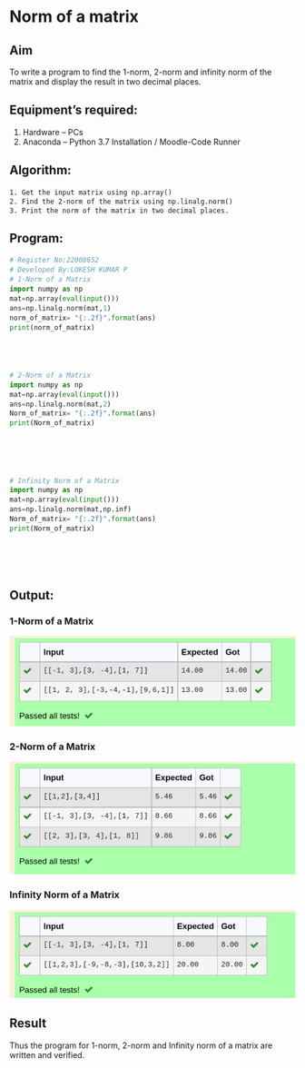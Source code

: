 # Norm of a matrix
## Aim
To write a program to find the 1-norm, 2-norm and infinity norm of the matrix and display the result in two decimal places.
## Equipment’s required:
1.	Hardware – PCs
2.	Anaconda – Python 3.7 Installation / Moodle-Code Runner
## Algorithm:
	1. Get the input matrix using np.array()   
    2. Find the 2-norm of the matrix using np.linalg.norm()
	3. Print the norm of the matrix in two decimal places.
## Program:
```Python
# Register No:22008652
# Developed By:LOKESH KUMAR P
# 1-Norm of a Matrix
import numpy as np
mat=np.array(eval(input()))
ans=np.linalg.norm(mat,1)
norm_of_matrix= "{:.2f}".format(ans)
print(norm_of_matrix) 




# 2-Norm of a Matrix
import numpy as np
mat=np.array(eval(input()))
ans=np.linalg.norm(mat,2)
Norm_of_matrix= "{:.2f}".format(ans)
print(Norm_of_matrix) 





# Infinity Norm of a Matrix
import numpy as np
mat=np.array(eval(input()))
ans=np.linalg.norm(mat,np.inf)
Norm_of_matrix= "{:.2f}".format(ans)
print(Norm_of_matrix) 






```
## Output:
### 1-Norm of a Matrix
![output](./norm_1.png)

### 2-Norm of a Matrix
![output](./norm_2.png)

### Infinity Norm of a Matrix
![output](./norm_3.png)

## Result
Thus the program for 1-norm, 2-norm and Infinity norm of a matrix are written and verified.
